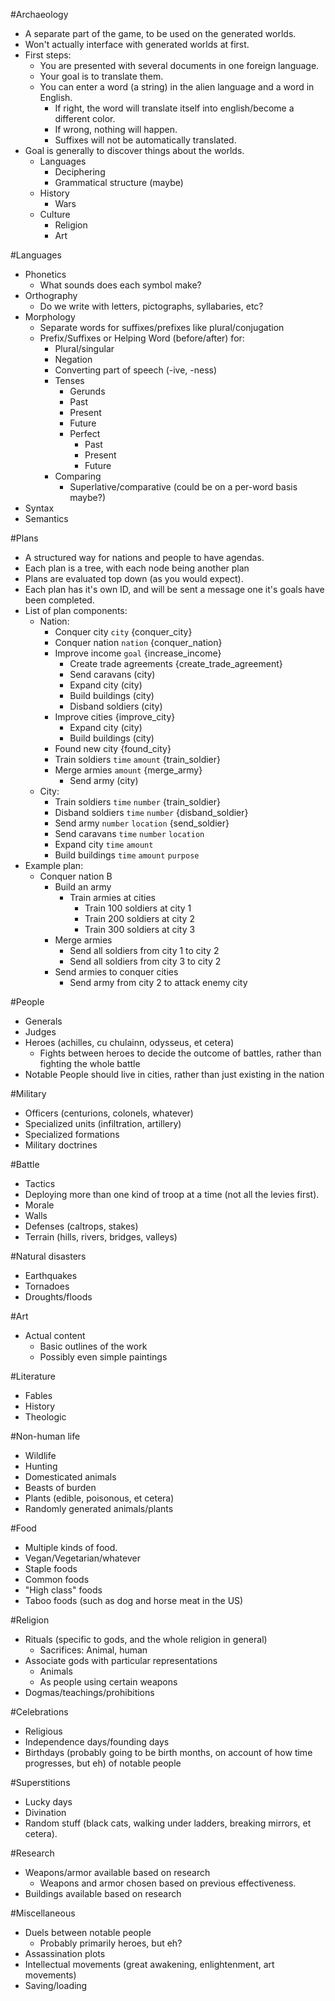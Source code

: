 #Archaeology
- A separate part of the game, to be used on the generated worlds.
- Won't actually interface with generated worlds at first.
- First steps:
    - You are presented with several documents in one foreign language.
    - Your goal is to translate them.
    - You can enter a word (a string) in the alien language and a word in English.
        - If right, the word will translate itself into english/become a different color.
        - If wrong, nothing will happen.
        - Suffixes will not be automatically translated.
- Goal is generally to discover things about the worlds.
    - Languages
        - Deciphering
        - Grammatical structure (maybe)
    - History
        - Wars
    - Culture
        - Religion
        - Art

#Languages
- Phonetics
    - What sounds does each symbol make?
- Orthography
    - Do we write with letters, pictographs, syllabaries, etc?
- Morphology
    - Separate words for suffixes/prefixes like plural/conjugation
    - Prefix/Suffixes or Helping Word (before/after) for:
        - Plural/singular
        - Negation
        - Converting part of speech (-ive, -ness)
        - Tenses
            - Gerunds
            - Past
            - Present
            - Future
            - Perfect
                - Past
                - Present
                - Future
        - Comparing
            - Superlative/comparative (could be on a per-word basis maybe?)
- Syntax
- Semantics

#Plans
- A structured way for nations and people to have agendas.
- Each plan is a tree, with each node being another plan
- Plans are evaluated top down (as you would expect).
- Each plan has it's own ID, and will be sent a message one it's goals have been completed.
- List of plan components:
    - Nation:
        - Conquer city `city` {conquer_city}
        - Conquer nation `nation` {conquer_nation}
        - Improve income `goal` {increase_income}
            - Create trade agreements {create_trade_agreement}
            - Send caravans (city)
            - Expand city (city)
            - Build buildings (city)
            - Disband soldiers (city)
        - Improve cities {improve_city}
            - Expand city (city)
            - Build buildings (city)
        - Found new city {found_city}
        - Train soldiers `time` `amount` {train_soldier}
        - Merge armies `amount` {merge_army}
            - Send army (city)
    - City:
        - Train soldiers `time` `number` {train_soldier}
        - Disband soldiers `time` `number` {disband_soldier}
        - Send army `number` `location` {send_soldier}
        - Send caravans `time` `number` `location`
        - Expand city `time` `amount`
        - Build buildings `time` `amount` `purpose`
- Example plan:
    - Conquer nation B
        - Build an army
            - Train armies at cities
                - Train 100 soldiers at city 1
                - Train 200 soldiers at city 2
                - Train 300 soldiers at city 3
        - Merge armies
            - Send all soldiers from city 1 to city 2
            - Send all soldiers from city 3 to city 2
        - Send armies to conquer cities
            - Send army from city 2 to attack enemy city

#People
- Generals
- Judges
- Heroes (achilles, cu chulainn, odysseus, et cetera)
    - Fights between heroes to decide the outcome of battles, rather than fighting the whole battle
- Notable People should live in cities, rather than just existing in the nation

#Military
- Officers (centurions, colonels, whatever)
- Specialized units (infiltration, artillery)
- Specialized formations
- Military doctrines

#Battle
- Tactics
- Deploying more than one kind of troop at a time (not all the levies first).
- Morale
- Walls
- Defenses (caltrops, stakes)
- Terrain (hills, rivers, bridges, valleys)

#Natural disasters
- Earthquakes
- Tornadoes
- Droughts/floods

#Art
- Actual content
    - Basic outlines of the work
    - Possibly even simple paintings

#Literature
- Fables
- History
- Theologic

#Non-human life
- Wildlife
- Hunting
- Domesticated animals
- Beasts of burden
- Plants (edible, poisonous, et cetera)
- Randomly generated animals/plants

#Food
- Multiple kinds of food.
- Vegan/Vegetarian/whatever
- Staple foods
- Common foods
- "High class" foods
- Taboo foods (such as dog and horse meat in the US)

#Religion
- Rituals (specific to gods, and the whole religion in general)
    - Sacrifices: Animal, human
- Associate gods with particular representations
    - Animals
    - As people using certain weapons
- Dogmas/teachings/prohibitions

#Celebrations
- Religious
- Independence days/founding days
- Birthdays (probably going to be birth months, on account of how time progresses, but eh) of notable people

#Superstitions
- Lucky days
- Divination
- Random stuff (black cats, walking under ladders, breaking mirrors, et cetera).

#Research
- Weapons/armor available based on research
    - Weapons and armor chosen based on previous effectiveness.
- Buildings available based on research

#Miscellaneous
- Duels between notable people
    - Probably primarily heroes, but eh?
- Assassination plots
- Intellectual movements (great awakening, enlightenment, art movements)
- Saving/loading
